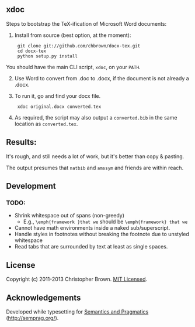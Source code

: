 ## xdoc

Steps to bootstrap the TeX-ification of Microsoft Word documents:

1. Install from source (best option, at the moment):

        git clone git://github.com/chbrown/docx-tex.git
        cd docx-tex
        python setup.py install

  You should have the main CLI script, `xdoc`, on your `PATH`.

2. Use Word to convert from .doc to .docx, if the document is not already a .docx.
3. To run it, go and find your docx file.

        xdoc original.docx converted.tex

4. As required, the script may also output a `converted.bib` in the same location as `converted.tex`.


## Results:

It's rough, and still needs a lot of work, but it's better than copy & pasting.

The output presumes that `natbib` and `amssym` and friends are within reach.


## Development

### TODO:

* Shrink whitespace out of spans (non-greedy)
  - E.g., `\emph{framework }that we` should be `\emph{framework} that we`
* Cannot have math environments inside a naked sub/superscript.
* Handle styles in footnotes without breaking the footnote due to unstyled whitespace
* Read tabs that are surrounded by text at least as single spaces.


## License

Copyright (c) 2011-2013 Christopher Brown. [MIT Licensed](LICENSE).


## Acknowledgements

Developed while typesetting for [Semantics and Pragmatics](http://semprag.org/) (http://semprag.org/).

